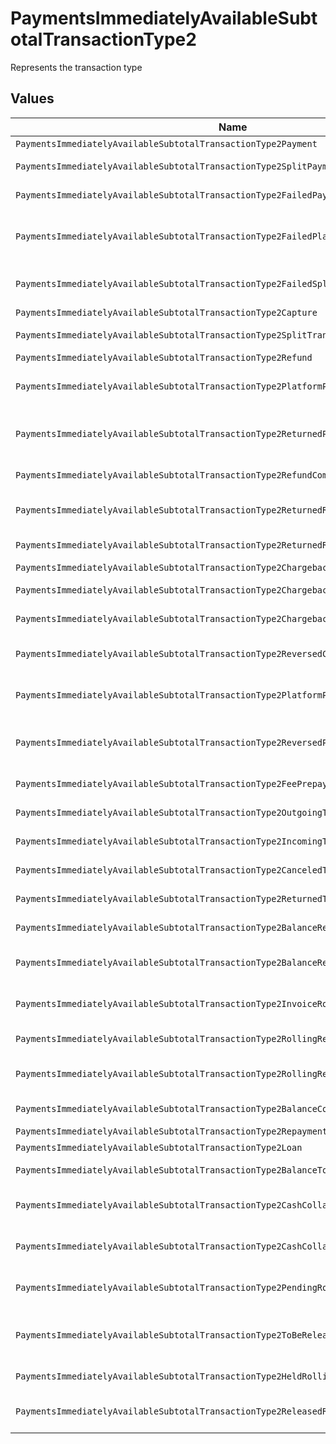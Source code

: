 # PaymentsImmediatelyAvailableSubtotalTransactionType2

Represents the transaction type


## Values

| Name                                                                                    | Value                                                                                   |
| --------------------------------------------------------------------------------------- | --------------------------------------------------------------------------------------- |
| `PaymentsImmediatelyAvailableSubtotalTransactionType2Payment`                           | payment                                                                                 |
| `PaymentsImmediatelyAvailableSubtotalTransactionType2SplitPayment`                      | split-payment                                                                           |
| `PaymentsImmediatelyAvailableSubtotalTransactionType2FailedPayment`                     | failed-payment                                                                          |
| `PaymentsImmediatelyAvailableSubtotalTransactionType2FailedPlatformSplitPayment`        | failed-platform-split-payment                                                           |
| `PaymentsImmediatelyAvailableSubtotalTransactionType2FailedSplitPaymentCompensation`    | failed-split-payment-compensation                                                       |
| `PaymentsImmediatelyAvailableSubtotalTransactionType2Capture`                           | capture                                                                                 |
| `PaymentsImmediatelyAvailableSubtotalTransactionType2SplitTransaction`                  | split-transaction                                                                       |
| `PaymentsImmediatelyAvailableSubtotalTransactionType2Refund`                            | refund                                                                                  |
| `PaymentsImmediatelyAvailableSubtotalTransactionType2PlatformPaymentRefund`             | platform-payment-refund                                                                 |
| `PaymentsImmediatelyAvailableSubtotalTransactionType2ReturnedPlatformPaymentRefund`     | returned-platform-payment-refund                                                        |
| `PaymentsImmediatelyAvailableSubtotalTransactionType2RefundCompensation`                | refund-compensation                                                                     |
| `PaymentsImmediatelyAvailableSubtotalTransactionType2ReturnedRefundCompensation`        | returned-refund-compensation                                                            |
| `PaymentsImmediatelyAvailableSubtotalTransactionType2ReturnedRefund`                    | returned-refund                                                                         |
| `PaymentsImmediatelyAvailableSubtotalTransactionType2Chargeback`                        | chargeback                                                                              |
| `PaymentsImmediatelyAvailableSubtotalTransactionType2ChargebackReversal`                | chargeback-reversal                                                                     |
| `PaymentsImmediatelyAvailableSubtotalTransactionType2ChargebackCompensation`            | chargeback-compensation                                                                 |
| `PaymentsImmediatelyAvailableSubtotalTransactionType2ReversedChargebackCompensation`    | reversed-chargeback-compensation                                                        |
| `PaymentsImmediatelyAvailableSubtotalTransactionType2PlatformPaymentChargeback`         | platform-payment-chargeback                                                             |
| `PaymentsImmediatelyAvailableSubtotalTransactionType2ReversedPlatformPaymentChargeback` | reversed-platform-payment-chargeback                                                    |
| `PaymentsImmediatelyAvailableSubtotalTransactionType2FeePrepayment`                     | fee-prepayment                                                                          |
| `PaymentsImmediatelyAvailableSubtotalTransactionType2OutgoingTransfer`                  | outgoing-transfer                                                                       |
| `PaymentsImmediatelyAvailableSubtotalTransactionType2IncomingTransfer`                  | incoming-transfer                                                                       |
| `PaymentsImmediatelyAvailableSubtotalTransactionType2CanceledTransfer`                  | canceled-transfer                                                                       |
| `PaymentsImmediatelyAvailableSubtotalTransactionType2ReturnedTransfer`                  | returned-transfer                                                                       |
| `PaymentsImmediatelyAvailableSubtotalTransactionType2BalanceReserve`                    | balance-reserve                                                                         |
| `PaymentsImmediatelyAvailableSubtotalTransactionType2BalanceReserveReturn`              | balance-reserve-return                                                                  |
| `PaymentsImmediatelyAvailableSubtotalTransactionType2InvoiceRoundingCompensation`       | invoice-rounding-compensation                                                           |
| `PaymentsImmediatelyAvailableSubtotalTransactionType2RollingReserveHold`                | rolling-reserve-hold                                                                    |
| `PaymentsImmediatelyAvailableSubtotalTransactionType2RollingReserveRelease`             | rolling-reserve-release                                                                 |
| `PaymentsImmediatelyAvailableSubtotalTransactionType2BalanceCorrection`                 | balance-correction                                                                      |
| `PaymentsImmediatelyAvailableSubtotalTransactionType2Repayment`                         | repayment                                                                               |
| `PaymentsImmediatelyAvailableSubtotalTransactionType2Loan`                              | loan                                                                                    |
| `PaymentsImmediatelyAvailableSubtotalTransactionType2BalanceTopup`                      | balance-topup                                                                           |
| `PaymentsImmediatelyAvailableSubtotalTransactionType2CashCollateralIssuance`            | cash-collateral-issuance';                                                              |
| `PaymentsImmediatelyAvailableSubtotalTransactionType2CashCollateralRelease`             | cash-collateral-release                                                                 |
| `PaymentsImmediatelyAvailableSubtotalTransactionType2PendingRollingReserve`             | pending-rolling-reserve                                                                 |
| `PaymentsImmediatelyAvailableSubtotalTransactionType2ToBeReleasedRollingReserve`        | to-be-released-rolling-reserve                                                          |
| `PaymentsImmediatelyAvailableSubtotalTransactionType2HeldRollingReserve`                | held-rolling-reserve                                                                    |
| `PaymentsImmediatelyAvailableSubtotalTransactionType2ReleasedRollingReserve`            | released-rolling-reserve                                                                |
